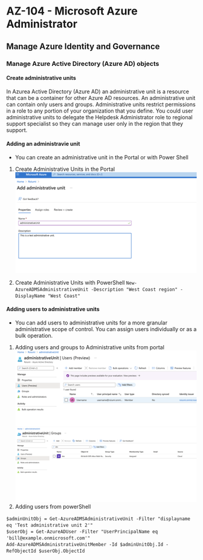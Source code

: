# AZ-104 - Microsoft Azure Administrator
## Manage Azure Identity and Governance
### Manage Azure Active Directory (Azure AD) objects
#### Create administrative units
In Azurea Active Directory (Azure AD) an administrative unit is a resource that can be a container for other Azure AD resources. An administrative unit can contain only users and groups. Administrative units restrict permissions in a role to any portion of your organization that you define. You could user administrative units to delegate the Helpdesk Administrator role to regional support specialist so they can manage user only in the region that they support.
#### Adding an administravie unit
- You can create an administrative unit in the Portal or with Power Shell
1. Create Administrative Units in the Portal
![Creating Administrative Unit](images/create_administrative_unit.png)

2. Create Administrative Units with PowerShell
`New-AzureADMSAdministrativeUnit -Description "West Coast region" -DisplayName "West Coast"`

#### Adding users to administrative units
- You can add users to administrative units for a more granular administrative scope of control. You can assign users individually or as a bulk operation.
1. Adding users and groups to Administrative units from portal
![Adding user to Administrative Unit](images/add_user_to_AU.png)
![Adding Group to Administrative Unit](images/add_group_to_AU.png)
2. Adding users from powerShell


`$adminUnitObj = Get-AzureADMSAdministrativeUnit -Filter "displayname eq 'Test administrative unit 2'"` </br>
`$userObj = Get-AzureADUser -Filter "UserPrincipalName eq 'bill@example.onmicrosoft.com'"` </br>
`Add-AzureADMSAdministrativeUnitMember -Id $adminUnitObj.Id -RefObjectId $userObj.ObjectId` </br>